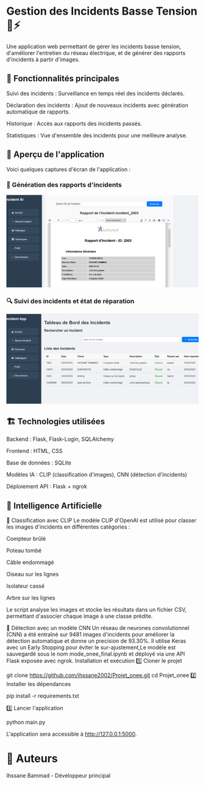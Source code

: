 # Gestion des Incidents Basse Tension 🚧⚡
Une application web permettant de gérer les incidents basse tension, d'améliorer l'entretien du réseau électrique, et de générer des rapports d'incidents à partir d'images.

## 📌 Fonctionnalités principales
Suivi des incidents : Surveillance en temps réel des incidents déclarés.

Déclaration des incidents : Ajout de nouveaux incidents avec génération automatique de rapports.

Historique : Accès aux rapports des incidents passés.

Statistiques : Vue d'ensemble des incidents pour une meilleure analyse.

## 📸 Aperçu de l'application

Voici quelques captures d'écran de l'application :

### 📝 Génération des rapports d'incidents
![Génération des rapports d'incidents](static/images/generation%20des%20rapports%20d'incidents.png)

### 🔍 Suivi des incidents et état de réparation
![Suivi des incidents](static/images/suivi%20d'incident.png)

## 🏗️ Technologies utilisées

Backend : Flask, Flask-Login, SQLAlchemy

Frontend : HTML, CSS

Base de données : SQLite 

Modèles IA : CLIP (classification d'images), CNN (détection d'incidents)

Déploiement API : Flask + ngrok

## 🤖 Intelligence Artificielle

🔹 Classification avec CLIP
Le modèle CLIP d'OpenAI est utilisé pour classer les images d'incidents en différentes catégories :

Compteur brûlé

Poteau tombé

Câble endommagé

Oiseau sur les lignes

Isolateur cassé

Arbre sur les lignes

Le script analyse les images et stocke les résultats dans un fichier CSV, permettant d'associer chaque image à une classe prédite.

🔹 Détection avec un modèle CNN
Un réseau de neurones convolutionnel (CNN) a été entraîné sur 9481 images d'incidents pour améliorer la détection automatique et donne un precision de 93.30%.
Il utilise Keras avec un Early Stopping pour éviter le sur-ajustement,Le modèle est sauvegardé sous le nom mode_onee_final.ipynb et déployé via une API Flask exposée avec ngrok.
 Installation et exécution
1️⃣ Cloner le projet

git clone https://github.com/ihssane2002/Projet_onee.git
cd Projet_onee
2️⃣ Installer les dépendances

pip install -r requirements.txt

3️⃣ Lancer l'application

python main.py

L'application sera accessible à http://127.0.0.1:5000.
# 📝 Auteurs
Ihssane Bammad - Développeur principal
